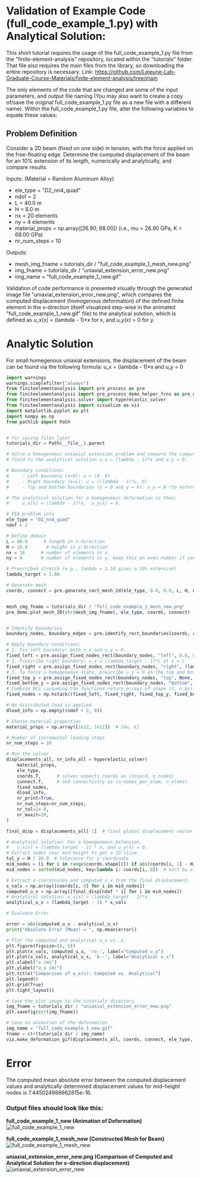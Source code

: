 # Validation of Example Code (full_code_example_1.py) with Analytical Solution:

This short tutorial requires the usage of the full_code_example_1.py file from the "finite-element-analysis" repository, located within the "tutorials" folder. That file also requires the main files from the library, so downloading the entire repository is necessary. 
Link: https://github.com/Lejeune-Lab-Graduate-Course-Materials/finite-element-analysis/tree/main

The only elements of the code that are changed are some of the input parameters, and output file naming (You may also want to create a copy of/save the original full_code_example_1.py file as a new file with a different name).
Within the full_code_example_1.py file, alter the following variables to equate these values:

## Problem Definition

Consider a 2D beam (fixed on one side) in tension, with the force applied on the free-floating edge. Determine the computed displacement of the beam for an 10% extension of its length, numerically and analytically, and compare results.

Inputs: (Material = Random Aluminum Alloy)
- ele_type = "D2_nn4_quad"
- ndof = 2 
- L = 40.0 m
- H = 8.0 m
- nx = 20 elements   
- ny = 4 elements
- material_props = np.array([26.90, 68.00]) (i.e., mu = 26.90 GPa,  K = 68.00 GPa)
- nr_num_steps = 10

Outputs:
- mesh_img_fname = tutorials_dir / "full_code_example_1_mesh_new.png"
- img_fname = tutorials_dir / "uniaxial_extension_error_new.png"
- img_name = "full_code_example_1_new.gif"


Validation of code performance is presented visually through the generated image file "uniaxial_extension_error_new.png", which compares the computed displacement (homogenous deformation) of the defined finite element in the x-direction (itself visualized step-wise in the animated "full_code_example_1_new.gif" file) to the analytical solution, which is defined as u_x(x) = (lambda - 1)*x for x, and u_y(x) = 0 for y.


# Analytic Solution
For small homegenous uniaxial extensions, the displacement of the beam can be found via the following formula:
u_x = (lambda - 1)*x and u_y = 0

```python
import warnings
warnings.simplefilter("always")
from finiteelementanalysis import pre_process as pre
from finiteelementanalysis import pre_process_demo_helper_fcns as pre_demo
from finiteelementanalysis.solver import hyperelastic_solver
from finiteelementanalysis import visualize as viz
import matplotlib.pyplot as plt
import numpy as np
from pathlib import Path


# for saving files later
tutorials_dir = Path(__file__).parent

# Solve a homogeneous uniaxial extension problem and compare the computed displacement
# field to the analytical solution u_x = (lambda - 1)*x and u_y = 0.

# Boundary conditions:
#     - Left boundary (x=0): u = (0, 0)
#     - Right boundary (x=L): u = ((lambda - 1)*L, 0)
#     - Top and bottom boundaries (y = 0 and y = H): u_y = 0 (to enforce a homogeneous state)

# The analytical solution for a homogeneous deformation is then:
#     u_x(x) = (lambda - 1)*x,  u_y(x) = 0.

# FEA problem info
ele_type = "D2_nn4_quad"
ndof = 2

# Define domain
L = 40.0      # length in x-direction
H = 10.0       # height in y-direction
nx = 16      # number of elements in x
ny = 4       # number of elements in y, keep this an even number if you want the analytical solution to be able to compute midline deformation

# Prescribed stretch (e.g., lambda = 1.10 gives a 10% extension)
lambda_target = 1.80

# Generate mesh
coords, connect = pre.generate_rect_mesh_2d(ele_type, 0.0, 0.0, L, H, nx, ny)


mesh_img_fname = tutorials_dir / "full_code_example_1_mesh_new.png"
pre_demo.plot_mesh_2D(str(mesh_img_fname), ele_type, coords, connect)


# Identify boundaries
boundary_nodes, boundary_edges = pre.identify_rect_boundaries(coords, connect, ele_type, 0, L, 0, H)

# Apply boundary conditions:
# 1. Fix left boundary: both u_x and u_y = 0.
fixed_left = pre.assign_fixed_nodes_rect(boundary_nodes, "left", 0.0, 0.0)
# 2. Prescribe right boundary: u_x = (lambda_target - 1)*L at x = L
fixed_right = pre.assign_fixed_nodes_rect(boundary_nodes, "right", (lambda_target - 1) * L, 0)
# 3. To force a homogeneous state, prescribe u_y = 0 on the top and bottom boundaries.
fixed_top_y = pre.assign_fixed_nodes_rect(boundary_nodes, "top", None, 0.0)
fixed_bottom_y = pre.assign_fixed_nodes_rect(boundary_nodes, "bottom", None, 0.0)
# Combine BCs (assuming the functions return arrays of shape (3, n_bc))
fixed_nodes = np.hstack((fixed_left, fixed_right, fixed_top_y, fixed_bottom_y))

# No distributed load is applied
dload_info = np.empty((ndof + 2, 0))

# Choose material properties
material_props = np.array([1e12, 1e12])  # [mu, K]

# Number of incremental loading steps
nr_num_steps = 10

# Run the solver
displacements_all, nr_info_all = hyperelastic_solver(
    material_props,
    ele_type,
    coords.T,      # solver expects coords as (ncoord, n_nodes)
    connect.T,     # and connectivity as (n_nodes_per_elem, n_elems)
    fixed_nodes,
    dload_info,
    nr_print=True,
    nr_num_steps=nr_num_steps,
    nr_tol=1e-8,
    nr_maxit=30,
)

final_disp = displacements_all[-1]  # final global displacement vector (length = n_nodes * ndof)

# Analytical solution: For a homogeneous extension,
#   u_x(x) = (lambda_target - 1) * x, and u_y(x) = 0.
# Extract nodes near mid-height to get a 1D slice.
tol_y = H / 20.0  # tolerance for y coordinate
mid_nodes = [i for i in range(coords.shape[0]) if abs(coords[i, 1] - H/2) < tol_y]
mid_nodes = sorted(mid_nodes, key=lambda i: coords[i, 0])  # sort by x-coordinate

# Extract x-coordinates and computed u_x from the final displacement.
x_vals = np.array([coords[i, 0] for i in mid_nodes])
computed_u_x = np.array([final_disp[ndof * i] for i in mid_nodes])
# Analytical solution: u_x(x) = (lambda_target - 1)*x.
analytical_u_x = (lambda_target - 1) * x_vals

# Evaluate Error

error = abs(computed_u_x - analytical_u_x)
print("Absolute Error (Mean) = ", np.mean(error))

# Plot the computed and analytical u_x vs. x.
plt.figure(figsize=(8, 6))
plt.plot(x_vals, computed_u_x, 'ro-', label="Computed u_x")
plt.plot(x_vals, analytical_u_x, 'b--', label="Analytical u_x")
plt.xlabel("x (m)")
plt.ylabel("u_x (m)")
plt.title("Comparison of u_x(x): Computed vs. Analytical")
plt.legend()
plt.grid(True)
plt.tight_layout()

# Save the plot image to the tutorials directory.
img_fname = tutorials_dir / "uniaxial_extension_error_new.png"
plt.savefig(str(img_fname))

# Save an animation of the deformation
img_name = "full_code_example_1_new.gif"
fname = str(tutorials_dir / img_name)
viz.make_deformation_gif(displacements_all, coords, connect, ele_type, fname)
```

# Error

The computed mean absolute error between the computed displacement values and analytically determined displacement values for mid-height nodes is 7.445024988662815e-16.

### Output files should look like this:

**full_code_example_1_new (Animation of Deformation)**
![full_code_example_1_new](https://github.com/user-attachments/assets/37814951-f9e3-4b34-88d3-3a6217157118)

**full_code_example_1_mesh_new (Constructed Mesh for Beam)**
![full_code_example_1_mesh_new](https://github.com/user-attachments/assets/fa8973fc-9ca1-4205-9907-37dba7a19e9c)

**uniaxial_extension_error_new.png (Comparison of Computed and Analytical Solution for x-direction displacement)**
![uniaxial_extension_error_new](https://github.com/user-attachments/assets/526a2f3a-6338-4951-96ae-4d47871e947d)


